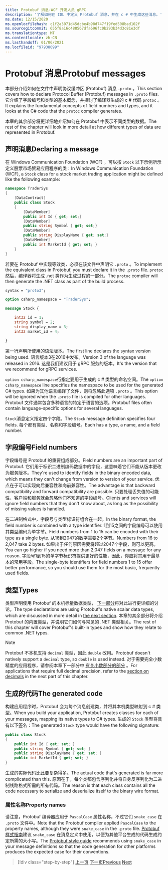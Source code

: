 ```yaml
---
title: Protobuf 消息-WCF 开发人员 gRPC
description: '了解如何在 IDL 中定义 Protobuf 消息，并在 c # 中生成这些消息。'
ms.date: 12/15/2020
ms.openlocfilehash: c1f2a3071d45dcbe4b98d747f19fed508bad102f
ms.sourcegitcommit: 655f8a16c488567dfa696fc0b293b34d3c81e3df
ms.translationtype: MT
ms.contentlocale: zh-CN
ms.lasthandoff: 01/06/2021
ms.locfileid: "97938099"
---
```

# <a name="protobuf-messages"></a><span data-ttu-id="b7d23-103">Protobuf 消息</span><span class="sxs-lookup"><span data-stu-id="b7d23-103">Protobuf messages</span></span>

<span data-ttu-id="b7d23-104">本部分介绍如何在文件中声明协议缓冲区 (Protobuf) 消息 `.proto` 。</span><span class="sxs-lookup"><span data-stu-id="b7d23-104">This section covers how to declare Protocol Buffer (Protobuf) messages in `.proto` files.</span></span> <span data-ttu-id="b7d23-105">它介绍了字段编号和类型的基本概念，并探讨了编译器生成的 c # 代码 `protoc` 。</span><span class="sxs-lookup"><span data-stu-id="b7d23-105">It explains the fundamental concepts of field numbers and types, and it looks at the C# code that the `protoc` compiler generates.</span></span>

<span data-ttu-id="b7d23-106">本章的其余部分将更详细地介绍如何在 Protobuf 中表示不同类型的数据。</span><span class="sxs-lookup"><span data-stu-id="b7d23-106">The rest of the chapter will look in more detail at how different types of data are represented in Protobuf.</span></span>

## <a name="declaring-a-message"></a><span data-ttu-id="b7d23-107">声明消息</span><span class="sxs-lookup"><span data-stu-id="b7d23-107">Declaring a message</span></span>

<span data-ttu-id="b7d23-108">在 Windows Communication Foundation (WCF) ，可以按 `Stock` 以下示例所示定义股票市场贸易应用程序的类：</span><span class="sxs-lookup"><span data-stu-id="b7d23-108">In Windows Communication Foundation (WCF), a `Stock` class for a stock market trading application might be defined like the following example:</span></span>

```csharp
namespace TraderSys
{
    [DataContract]
    public class Stock
    {
        [DataMember]
        public int Id { get; set;}
        [DataMember]
        public string Symbol { get; set;}
        [DataMember]
        public string DisplayName { get; set;}
        [DataMember]
        public int MarketId { get; set; }
    }
}
```

<span data-ttu-id="b7d23-109">若要在 Protobuf 中实现等效类，必须在该文件中声明它 `.proto` 。</span><span class="sxs-lookup"><span data-stu-id="b7d23-109">To implement the equivalent class in Protobuf, you must declare it in the `.proto` file.</span></span> <span data-ttu-id="b7d23-110">`protoc`然后，编译器将生成 .net 类作为生成过程的一部分。</span><span class="sxs-lookup"><span data-stu-id="b7d23-110">The `protoc` compiler will then generate the .NET class as part of the build process.</span></span>

```protobuf
syntax = "proto3";

option csharp_namespace = "TraderSys";

message Stock {

    int32 id = 1;
    string symbol = 2;
    string display_name = 3;
    int32 market_id = 4;

}  
```

<span data-ttu-id="b7d23-111">第一行声明所使用的语法版本。</span><span class="sxs-lookup"><span data-stu-id="b7d23-111">The first line declares the syntax version being used.</span></span> <span data-ttu-id="b7d23-112">语言版本3在2016中发布。</span><span class="sxs-lookup"><span data-stu-id="b7d23-112">Version 3 of the language was released in 2016.</span></span> <span data-ttu-id="b7d23-113">这是我们建议用于 gRPC 服务的版本。</span><span class="sxs-lookup"><span data-stu-id="b7d23-113">It's the version that we recommend for gRPC services.</span></span>

<span data-ttu-id="b7d23-114">`option csharp_namespace`行指定要用于生成的 c # 类型的命名空间。</span><span class="sxs-lookup"><span data-stu-id="b7d23-114">The `option csharp_namespace` line specifies the namespace to be used for the generated C# types.</span></span> <span data-ttu-id="b7d23-115">如果为其他语言编译了文件，则将忽略此选项 `.proto` 。</span><span class="sxs-lookup"><span data-stu-id="b7d23-115">This option will be ignored when the `.proto` file is compiled for other languages.</span></span> <span data-ttu-id="b7d23-116">Protobuf 文件通常包含多种语言的特定于语言的选项。</span><span class="sxs-lookup"><span data-stu-id="b7d23-116">Protobuf files often contain language-specific options for several languages.</span></span>

<span data-ttu-id="b7d23-117">`Stock`消息定义指定四个字段。</span><span class="sxs-lookup"><span data-stu-id="b7d23-117">The `Stock` message definition specifies four fields.</span></span> <span data-ttu-id="b7d23-118">每个都有类型、名称和字段编号。</span><span class="sxs-lookup"><span data-stu-id="b7d23-118">Each has a type, a name, and a field number.</span></span>

## <a name="field-numbers"></a><span data-ttu-id="b7d23-119">字段编号</span><span class="sxs-lookup"><span data-stu-id="b7d23-119">Field numbers</span></span>

<span data-ttu-id="b7d23-120">字段编号是 Protobuf 的重要组成部分。</span><span class="sxs-lookup"><span data-stu-id="b7d23-120">Field numbers are an important part of Protobuf.</span></span> <span data-ttu-id="b7d23-121">它们用于标识二进制编码数据中的字段，这意味着它们不能从版本更改为服务版本。</span><span class="sxs-lookup"><span data-stu-id="b7d23-121">They're used to identify fields in the binary encoded data, which means they can't change from version to version of your service.</span></span> <span data-ttu-id="b7d23-122">优点在于可以实现向后兼容性和向前兼容性。</span><span class="sxs-lookup"><span data-stu-id="b7d23-122">The advantage is that backward compatibility and forward compatibility are possible.</span></span> <span data-ttu-id="b7d23-123">只要处理丢失值的可能性，客户端和服务就会忽略他们不知道的字段编号。</span><span class="sxs-lookup"><span data-stu-id="b7d23-123">Clients and services will ignore field numbers that they don't know about, as long as the possibility of missing values is handled.</span></span>

<span data-ttu-id="b7d23-124">在二进制格式中，字段号与类型标识符组合在一起。</span><span class="sxs-lookup"><span data-stu-id="b7d23-124">In the binary format, the field number is combined with a type identifier.</span></span> <span data-ttu-id="b7d23-125">1到15之间的字段编号可以使用其类型编码为单字节。</span><span class="sxs-lookup"><span data-stu-id="b7d23-125">Field numbers from 1 to 15 can be encoded with their type as a single byte.</span></span> <span data-ttu-id="b7d23-126">从16到2047的数字需要2个字节。</span><span class="sxs-lookup"><span data-stu-id="b7d23-126">Numbers from 16 to 2,047 take 2 bytes.</span></span> <span data-ttu-id="b7d23-127">如果出于任何原因需要将超过2047个字段，则可以更高。</span><span class="sxs-lookup"><span data-stu-id="b7d23-127">You can go higher if you need more than 2,047 fields on a message for any reason.</span></span> <span data-ttu-id="b7d23-128">字段号1到15的单字节标识符提供更好的性能，因此，你应将其用于最基本的常用字段。</span><span class="sxs-lookup"><span data-stu-id="b7d23-128">The single-byte identifiers for field numbers 1 to 15 offer better performance, so you should use them for the most basic, frequently used fields.</span></span>

## <a name="types"></a><span data-ttu-id="b7d23-129">类型</span><span class="sxs-lookup"><span data-stu-id="b7d23-129">Types</span></span>

<span data-ttu-id="b7d23-130">类型声明使用 Protobuf 的本机标量数据类型， [下一部分](protobuf-data-types.md)将对此进行更详细的讨论。</span><span class="sxs-lookup"><span data-stu-id="b7d23-130">The type declarations are using Protobuf's native scalar data types, which are discussed in more detail in [the next section](protobuf-data-types.md).</span></span> <span data-ttu-id="b7d23-131">本章的其余部分将介绍 Protobuf 的内置类型，并说明它们如何与常见的 .NET 类型相关。</span><span class="sxs-lookup"><span data-stu-id="b7d23-131">The rest of this chapter will cover Protobuf's built-in types and show how they relate to common .NET types.</span></span>

> [!NOTE]
> <span data-ttu-id="b7d23-132">Protobuf 不本机支持 `decimal` 类型，因此 `double` 改用。</span><span class="sxs-lookup"><span data-stu-id="b7d23-132">Protobuf doesn't natively support a `decimal` type, so `double` is used instead.</span></span> <span data-ttu-id="b7d23-133">对于需要完全小数精度的应用程序，请参阅本章下一部分中 [有关小数部分的部分](protobuf-data-types.md#decimals) 。</span><span class="sxs-lookup"><span data-stu-id="b7d23-133">For applications that require full decimal precision, refer to the [section on decimals](protobuf-data-types.md#decimals) in the next part of this chapter.</span></span>

## <a name="the-generated-code"></a><span data-ttu-id="b7d23-134">生成的代码</span><span class="sxs-lookup"><span data-stu-id="b7d23-134">The generated code</span></span>

<span data-ttu-id="b7d23-135">构建应用程序时，Protobuf 会为每个消息创建类，并将其本机类型映射到 c # 类型。</span><span class="sxs-lookup"><span data-stu-id="b7d23-135">When you build your application, Protobuf creates classes for each of your messages, mapping its native types to C# types.</span></span> <span data-ttu-id="b7d23-136">生成的 `Stock` 类型将具有以下签名：</span><span class="sxs-lookup"><span data-stu-id="b7d23-136">The generated `Stock` type would have the following signature:</span></span>

```csharp
public class Stock
{
    public int Id { get; set; }
    public string Symbol { get; set; }
    public string DisplayName { get; set; }
    public int MarketId { get; set; }
}
```

<span data-ttu-id="b7d23-137">生成的实际代码比此要复杂得多。</span><span class="sxs-lookup"><span data-stu-id="b7d23-137">The actual code that's generated is far more complicated than this.</span></span> <span data-ttu-id="b7d23-138">原因在于，每个类都包含序列化并将自身反序列化为二进制线路格式所需的所有代码。</span><span class="sxs-lookup"><span data-stu-id="b7d23-138">The reason is that each class contains all the code necessary to serialize and deserialize itself to the binary wire format.</span></span>

### <a name="property-names"></a><span data-ttu-id="b7d23-139">属性名称</span><span class="sxs-lookup"><span data-stu-id="b7d23-139">Property names</span></span>

<span data-ttu-id="b7d23-140">请注意，Protobuf 编译器应用于 `PascalCase` 属性名称，不过它们 `snake_case` 在 `.proto` 文件中。</span><span class="sxs-lookup"><span data-stu-id="b7d23-140">Note that the Protobuf compiler applied `PascalCase` to the property names, although they were `snake_case` in the `.proto` file.</span></span> <span data-ttu-id="b7d23-141">[Protobuf 样式指南](https://developers.google.com/protocol-buffers/docs/style)建议 `snake_case` 在消息定义中使用，以便为其他平台生成的代码生成约定所需的大小写。</span><span class="sxs-lookup"><span data-stu-id="b7d23-141">The [Protobuf style guide](https://developers.google.com/protocol-buffers/docs/style) recommends using `snake_case` in your message definitions so that the code generation for other platforms produces the expected case for their conventions.</span></span>

>[!div class="step-by-step"]
><span data-ttu-id="b7d23-142">[上一页](protocol-buffers.md)
>[下一页](protobuf-data-types.md)</span><span class="sxs-lookup"><span data-stu-id="b7d23-142">[Previous](protocol-buffers.md)
[Next](protobuf-data-types.md)</span></span>
